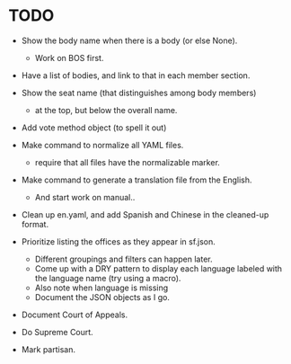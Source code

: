 TODO
====

* Show the body name when there is a body (or else None).
  - Work on BOS first.
* Have a list of bodies, and link to that in each member section.
* Show the seat name (that distinguishes among body members)
  - at the top, but below the overall name.

* Add vote method object (to spell it out)
* Make command to normalize all YAML files.
  - require that all files have the normalizable marker.
* Make command to generate a translation file from the English.
  - And start work on manual..
* Clean up en.yaml, and add Spanish and Chinese in the cleaned-up format.
* Prioritize listing the offices as they appear in sf.json.
  - Different groupings and filters can happen later.
  - Come up with a DRY pattern to display each language labeled
    with the language name (try using a macro).
  - Also note when language is missing
  - Document the JSON objects as I go.
* Document Court of Appeals.
* Do Supreme Court.
* Mark partisan.
